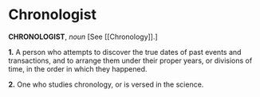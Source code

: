# Chronologist

**CHRONOLOGIST**, _noun_ \[See [[Chronology]].\]

**1.** A person who attempts to discover the true dates of past events and transactions, and to arrange them under their proper years, or divisions of time, in the order in which they happened.

**2.** One who studies chronology, or is versed in the science.